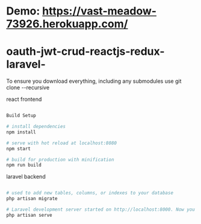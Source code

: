 # Demo: https://vast-meadow-73926.herokuapp.com/

# oauth-jwt-crud-reactjs-redux-laravel-

To ensure you download everything, including any submodules use git clone --recursive

react frontend

``` bash 

Build Setup

# install dependencies
npm install

# serve with hot reload at localhost:8080
npm start

# build for production with minification
npm run build

```

laravel backend

``` bash 

# used to add new tables, columns, or indexes to your database
php artisan migrate 

# Laravel development server started on http://localhost:8000. Now you can point your browser to http://localhost:8000
php artisan serve 

```


